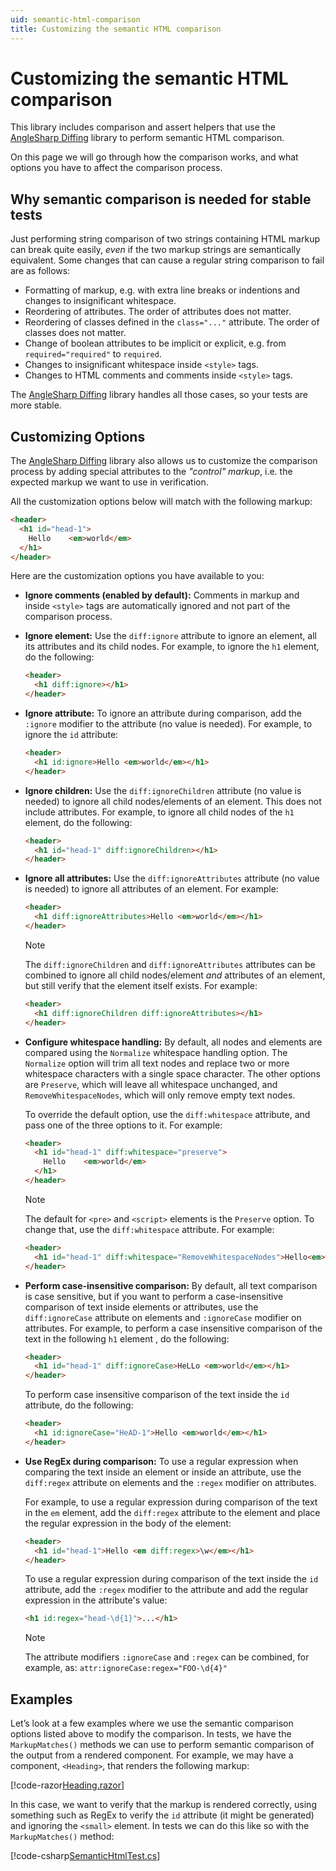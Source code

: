 ```yaml
---
uid: semantic-html-comparison
title: Customizing the semantic HTML comparison
---
```


# Customizing the semantic HTML comparison

This library includes comparison and assert helpers that use the [AngleSharp Diffing](https://github.com/AngleSharp/AngleSharp.Diffing/) library to perform semantic HTML comparison.

On this page we will go through how the comparison works, and what options you have to affect the comparison process.

## Why semantic comparison is needed for stable tests

Just performing string comparison of two strings containing HTML markup can break quite easily, _even_ if the two markup strings are semantically equivalent. Some changes that can cause a regular string comparison to fail are as follows:

- Formatting of markup, e.g. with extra line breaks or indentions and changes to insignificant whitespace.
- Reordering of attributes. The order of attributes does not matter.
- Reordering of classes defined in the `class="..."` attribute. The order of classes does not matter.
- Change of boolean attributes  to be implicit or explicit, e.g. from `required="required"` to `required`.
- Changes to insignificant whitespace inside `<style>` tags.
- Changes to HTML comments and comments inside `<style>` tags.

The [AngleSharp Diffing](https://github.com/AngleSharp/AngleSharp.Diffing/) library handles all those cases, so your tests are more stable.

## Customizing Options

The [AngleSharp Diffing](https://github.com/AngleSharp/AngleSharp.Diffing/) library also allows us to customize the comparison process by adding special attributes to the _"control" markup_, i.e. the expected markup we want to use in verification.

All the customization options below will match with the following markup:

```html
<header>
  <h1 id="head-1">
    Hello    <em>world</em>
  </h1>
</header>
```

Here are the customization options you have available to you:

- **Ignore comments (enabled by default):** Comments in markup and inside `<style>` tags are automatically ignored and not part of the comparison process.

- **Ignore element:** Use the `diff:ignore` attribute to ignore an element, all its attributes and its child nodes. For example, to ignore the `h1` element, do the following:

  ```html
  <header>
    <h1 diff:ignore></h1>
  </header>
  ```

- **Ignore attribute:** To ignore an attribute during comparison, add the `:ignore` modifier to the attribute (no value is needed). For example, to ignore the `id` attribute:

  ```html
  <header>
    <h1 id:ignore>Hello <em>world</em></h1>
  </header>
  ```

- **Ignore children:** Use the `diff:ignoreChildren` attribute (no value is needed) to ignore all child nodes/elements of an element. This does not include attributes. For example, to ignore all child nodes of the `h1` element, do the following:

  ```html
  <header>
    <h1 id="head-1" diff:ignoreChildren></h1>
  </header>
  ```

- **Ignore all attributes:** Use the `diff:ignoreAttributes` attribute (no value is needed) to ignore all attributes of an element. For example:

  ```html
  <header>
    <h1 diff:ignoreAttributes>Hello <em>world</em></h1>
  </header>
  ```

  > [!NOTE]
  > The `diff:ignoreChildren` and `diff:ignoreAttributes` attributes can be combined to ignore all child nodes/element *and* attributes of an element, but still verify that the element itself exists. For example:
  ```html
  <header>
    <h1 diff:ignoreChildren diff:ignoreAttributes></h1>
  </header>

- **Configure whitespace handling:** By default, all nodes and elements are compared using the `Normalize` whitespace handling option. The `Normalize` option will trim all text nodes and replace two or more whitespace characters with a single space character. The other options are `Preserve`, which will leave all whitespace unchanged, and `RemoveWhitespaceNodes`, which will only remove empty text nodes.

  To override the default option, use the `diff:whitespace` attribute, and pass one of the three options to it. For example:

  ```html
  <header>
    <h1 id="head-1" diff:whitespace="preserve">
      Hello    <em>world</em>
    </h1>
  </header>
  ```

  > [!NOTE]
  > The default for `<pre>` and `<script>` elements is the `Preserve` option. To change that, use the `diff:whitespace` attribute. For example:

  ```html
  <header>
    <h1 id="head-1" diff:whitespace="RemoveWhitespaceNodes">Hello<em>world</em></pre>
  </header>
  ```

- **Perform case-insensitive comparison:** By default, all text comparison is case sensitive, but if you want to perform a case-insensitive comparison of text inside elements or attributes, use the `diff:ignoreCase` attribute on elements and `:ignoreCase` modifier on attributes. For example, to perform a case insensitive comparison of the text in the following `h1` element , do the following:

  ```html
  <header>
    <h1 id="head-1" diff:ignoreCase>HeLLo <em>world</em></h1>
  </header>
  ```

  To perform case insensitive comparison of the text inside the `id` attribute, do the following:

  ```html
  <header>
    <h1 id:ignoreCase="HeAD-1">Hello <em>world</em></h1>
  </header>
  ```

- **Use RegEx during comparison:** To use a regular expression when comparing the text inside an element or inside an attribute, use the `diff:regex` attribute on elements and the `:regex` modifier on attributes.

  For example, to use a regular expression during comparison of the text in the `em` element, add the `diff:regex` attribute to the element and place the regular expression in the body of the element:

  ```html
  <header>
    <h1 id="head-1">Hello <em diff:regex>\w</em></h1>
  </header>  
  ```

  To use a regular expression during comparison of the text inside the `id` attribute, add the `:regex` modifier to the attribute and add the regular expression in the attribute's value:

  ```html
  <h1 id:regex="head-\d{1}">...</h1>
  ```

  > [!NOTE] 
  > The attribute modifiers `:ignoreCase` and `:regex` can be combined, for example, as: `attr:ignoreCase:regex="FOO-\d{4}"`

## Examples

Let’s look at a few examples where we use the semantic comparison options listed above to modify the comparison. In tests, we have the `MarkupMatches()` methods we can use to perform semantic comparison of the output from a rendered component. For example, we may have a component, `<Heading>`, that renders the following markup:

[!code-razor[Heading.razor](../../../samples/components/Heading.razor)]   

In this case, we want to verify that the markup is rendered correctly, using something such as RegEx to verify the `id` attribute (it might be generated) and ignoring the `<small>` element.  In tests we can do this like so with the `MarkupMatches()` method:

[!code-csharp[SemanticHtmlTest.cs](../../../samples/tests/xunit/SemanticHtmlTest.cs#L16-L28)]
